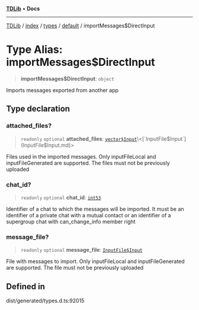 [**TDLib**](../../../../../../README.md) • **Docs**

***

[TDLib](../../../../../../modules.md) / [index](../../../../../README.md) / [types](../../../README.md) / [default](../README.md) / importMessages$DirectInput

# Type Alias: importMessages$DirectInput

> **importMessages$DirectInput**: `object`

Imports messages exported from another app

## Type declaration

### attached\_files?

> `readonly` `optional` **attached\_files**: [`vector$Input`](vector$Input.md)\<[`InputFile$Input`](InputFile$Input.md)\>

Files used in the imported messages. Only inputFileLocal and inputFileGenerated are supported. The files must not be previously uploaded

### chat\_id?

> `readonly` `optional` **chat\_id**: [`int53`](int53.md)

Identifier of a chat to which the messages will be imported. It must be an identifier of a private chat with a mutual contact or an identifier of a supergroup chat with can_change_info member right

### message\_file?

> `readonly` `optional` **message\_file**: [`InputFile$Input`](InputFile$Input.md)

File with messages to import. Only inputFileLocal and inputFileGenerated are supported. The file must not be previously uploaded

## Defined in

dist/generated/types.d.ts:92015

